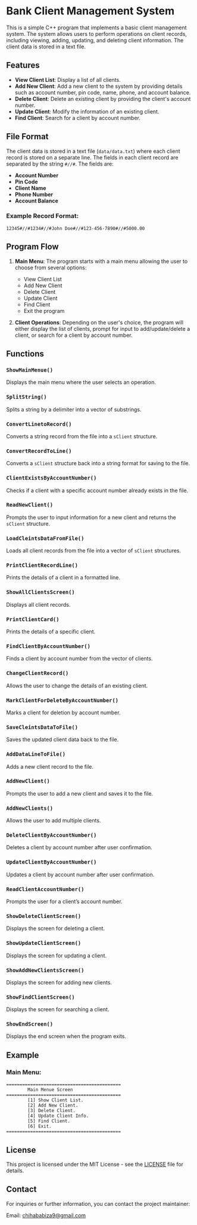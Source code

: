 # Bank Client Management System

This is a simple C++ program that implements a basic client management system. The system allows users to perform operations on client records, including viewing, adding, updating, and deleting client information. The client data is stored in a text file.

## Features

- **View Client List**: Display a list of all clients.
- **Add New Client**: Add a new client to the system by providing details such as account number, pin code, name, phone, and account balance.
- **Delete Client**: Delete an existing client by providing the client's account number.
- **Update Client**: Modify the information of an existing client.
- **Find Client**: Search for a client by account number.

## File Format

The client data is stored in a text file (`data/data.txt`) where each client record is stored on a separate line. The fields in each client record are separated by the string `#//#`. The fields are:

- **Account Number**
- **Pin Code**
- **Client Name**
- **Phone Number**
- **Account Balance**

### Example Record Format:
```
12345#//#1234#//#John Doe#//#123-456-7890#//#5000.00
```

## Program Flow

1. **Main Menu**: The program starts with a main menu allowing the user to choose from several options:
   - View Client List
   - Add New Client
   - Delete Client
   - Update Client
   - Find Client
   - Exit the program

2. **Client Operations**: Depending on the user's choice, the program will either display the list of clients, prompt for input to add/update/delete a client, or search for a client by account number.

## Functions

### `ShowMainMenue()`
Displays the main menu where the user selects an operation.

### `SplitString()`
Splits a string by a delimiter into a vector of substrings.

### `ConvertLinetoRecord()`
Converts a string record from the file into a `sClient` structure.

### `ConvertRecordToLine()`
Converts a `sClient` structure back into a string format for saving to the file.

### `ClientExistsByAccountNumber()`
Checks if a client with a specific account number already exists in the file.

### `ReadNewClient()`
Prompts the user to input information for a new client and returns the `sClient` structure.

### `LoadCleintsDataFromFile()`
Loads all client records from the file into a vector of `sClient` structures.

### `PrintClientRecordLine()`
Prints the details of a client in a formatted line.

### `ShowAllClientsScreen()`
Displays all client records.

### `PrintClientCard()`
Prints the details of a specific client.

### `FindClientByAccountNumber()`
Finds a client by account number from the vector of clients.

### `ChangeClientRecord()`
Allows the user to change the details of an existing client.

### `MarkClientForDeleteByAccountNumber()`
Marks a client for deletion by account number.

### `SaveCleintsDataToFile()`
Saves the updated client data back to the file.

### `AddDataLineToFile()`
Adds a new client record to the file.

### `AddNewClient()`
Prompts the user to add a new client and saves it to the file.

### `AddNewClients()`
Allows the user to add multiple clients.

### `DeleteClientByAccountNumber()`
Deletes a client by account number after user confirmation.

### `UpdateClientByAccountNumber()`
Updates a client by account number after user confirmation.

### `ReadClientAccountNumber()`
Prompts the user for a client’s account number.

### `ShowDeleteClientScreen()`
Displays the screen for deleting a client.

### `ShowUpdateClientScreen()`
Displays the screen for updating a client.

### `ShowAddNewClientsScreen()`
Displays the screen for adding new clients.

### `ShowFindClientScreen()`
Displays the screen for searching a client.

### `ShowEndScreen()`
Displays the end screen when the program exits.

## Example

### Main Menu:
```
===========================================
		Main Menue Screen
===========================================
		[1] Show Client List.
		[2] Add New Client.
		[3] Delete Client.
		[4] Update Client Info.
		[5] Find Client.
		[6] Exit.
===========================================
```

## License

This project is licensed under the MIT License - see the [LICENSE](LICENSE) file for details.

## Contact

For inquiries or further information, you can contact the project maintainer:

Email: [chihababiza9@gmail.com](mailto:chihababiza9@gmail.com)
